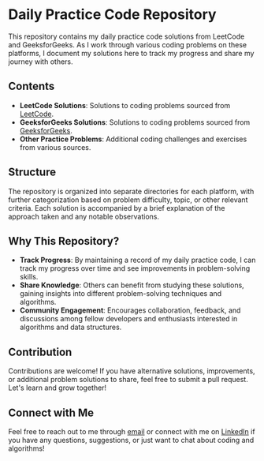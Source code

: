
# Daily Practice Code Repository

This repository contains my daily practice code solutions from LeetCode and GeeksforGeeks. As I work through various coding problems on these platforms, I document my solutions here to track my progress and share my journey with others.

## Contents

- **LeetCode Solutions**: Solutions to coding problems sourced from [LeetCode](https://leetcode.com/Akanksha_08/).
- **GeeksforGeeks Solutions**: Solutions to coding problems sourced from [GeeksforGeeks](https://auth.geeksforgeeks.org/user/akankshamishradolly).
- **Other Practice Problems**: Additional coding challenges and exercises from various sources.

## Structure

The repository is organized into separate directories for each platform, with further categorization based on problem difficulty, topic, or other relevant criteria. Each solution is accompanied by a brief explanation of the approach taken and any notable observations.

## Why This Repository?

- **Track Progress**: By maintaining a record of my daily practice code, I can track my progress over time and see improvements in problem-solving skills.
- **Share Knowledge**: Others can benefit from studying these solutions, gaining insights into different problem-solving techniques and algorithms.
- **Community Engagement**: Encourages collaboration, feedback, and discussions among fellow developers and enthusiasts interested in algorithms and data structures.

## Contribution

Contributions are welcome! If you have alternative solutions, improvements, or additional problem solutions to share, feel free to submit a pull request. Let's learn and grow together!

## Connect with Me

Feel free to reach out to me through [email](mailto:mishra73akanksha@gmail.com) or connect with me on [LinkedIn](https://www.linkedin.com/in/akanksha-mishra-845a1321a/) if you have any questions, suggestions, or just want to chat about coding and algorithms!
